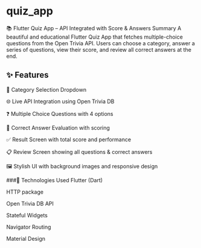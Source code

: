 # quiz_app

📚 Flutter Quiz App – API Integrated with Score & Answers Summary
A beautiful and educational Flutter Quiz App that fetches multiple-choice questions from the Open Trivia API. Users can choose a category, answer a series of questions, view their score, and review all correct answers at the end.

## ✨ Features
🎯 Category Selection Dropdown

🌐 Live API Integration using Open Trivia DB

❓ Multiple Choice Questions with 4 options

🧠 Correct Answer Evaluation with scoring

✅ Result Screen with total score and performance

📋 Review Screen showing all questions & correct answers

🖼️ Stylish UI with background images and responsive design


###🔧 Technologies Used
Flutter (Dart)

HTTP package

Open Trivia DB API

Stateful Widgets

Navigator Routing

Material Design

